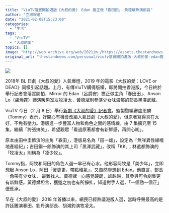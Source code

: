 ```yaml
---
title: "ViuTV落實開拍港版《大叔的愛》　Edan 擔正做「春田田」　黃德斌飾演部長"
author: "立場報道"
date: "2021-02-08T15:23:00"
categories:
  - "生活"
tags:
  - "ViuTV"
  - "大叔的愛"
topics: []
image: "http://web.archive.org/web/2021im_/https://assets.thestandnews.com/media/photos/20210208-39_dwyNx_GWHvy5d.png"
original_url: "thestandnews.com/personal/viutv落實開拍港版-大叔的愛-edan擔正做-春田田-黃德斌飾演部長"
---
```

![](http://web.archive.org/web/2021im_/https://assets.thestandnews.com/media/photos/20210208-39_dwyNx_GWHvy5d.png)

2018年 BL 日劇《大叔的愛》人氣爆燈，2019 年的電影《大叔的愛：LOVE or DEAD》同樣引起話題。上月，有傳ViuTV購得版權，即將開拍香港版，今日終於舉行記者會落實開拍，Mirror 的 Edan（呂爵安）擔正做主角「春田田」、Anson Lo（盧瀚霆）飾演暖男室友牧凌太，黃德斌則參演少女味濃郁的部長黑澤武藏。

ViuTV 今日（2 月 8 日）舉行[新劇《大叔的愛》記者會](http://web.archive.org/web/20211229095159/https://www.facebook.com/ViuTV.hk/videos/731295847824403/?__cft__[0]=AZUUUYWCZ_kow5ygg9nCYDCJNx9MTRPjF4fJKncrz4Tqvzu21c7tGSgFg9WkQ6pJ8HjO9xItfQK-WHlFQOyNFicCIy6SHAyFIW3S8GAzov6iMrFY15oeCU-NcQo4E59iz-B66ftUtgAxaHPWXI9f5bHv34ZPE7TE3AQUBmhCPXkW3w&__tn__=%2CO%2CP-R)。監製暨編審盧思麟（Tommy）表示，好開心有機會改編人氣日劇《大叔的愛》，但原著寫得真在太好，不免有壓力。港版進一步豐富人物和角色之間的感情線，由 7 集擴充至 15 集，繼續「誇張搞笑」，希望觀眾「看過原著都會有新鮮感，再開心啲」。

原本由田中圭飾演的主角「春田」，港版易名為「田一雄」，設定為「無咩異性緣嘅地產經紀」；吉田鋼一郎飾演的其上司「黑澤武藏」，改稱「KK」；林遣都飾演的「牧凌太」則稱為「凌少牧」。

Tommy指，阿牧和阿田的角色人選一早已有心水。他形容阿牧是「美少年」，立即想起 Anson Lo，阿田「傻更更，帶點稚氣」，又自然聯想到 Edan。他直言，部長一角帶有少女味， 最難找人。黃德斌一向感覺硬朗，雄赳赳，其參與可令劇集更有新鮮感。黃德斌坦言，獲邀之初也有所掙扎，知道對手人選，「一個勁一個正」便應承。

早在《大叔的愛》 2018 年首播以來，網民已經熱議港版人選，當時呼聲最高的是許廷鏗演春田、劉丹演部長、胡鴻鈞演牧凌太。